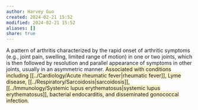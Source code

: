 ```yaml
---
author: Harvey Guo
created: 2024-02-21 15:52
modified: 2024-02-21 15:52
aliases: []
share: true
---
```

A pattern of arthritis characterized by the rapid onset of arthritic symptoms (e.g., joint pain, swelling, limited range of motion) in one or two joints, which is then followed by resolution and parallel appearance of symptoms in other joints, usually in an asymmetric manner. <span style="background:rgba(240, 200, 0, 0.2)">Associated with conditions including [[../Cardiology/Acute rheumatic fever|rheumatic fever]], Lyme disease, [[../Respiratory/Sarcoidosis|sarcoidosis]], [[../Immunology/Systemic lupus erythematosus|systemic lupus erythematosus]], bacterial endocarditis, and disseminated gonococcal infection.</span>
